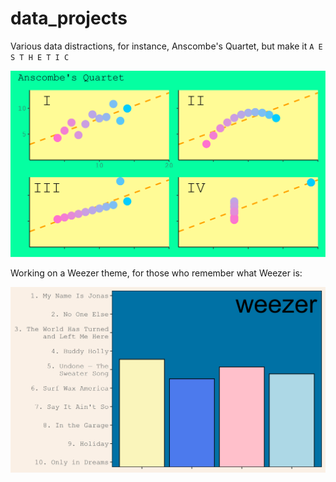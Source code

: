 # data_projects

Various data distractions, for instance, Anscombe's Quartet, but make it `A E S T H E T I C`

![](anscombe/anscombe.png)

Working on a Weezer theme, for those who remember what Weezer is:

![](weezer/weezer.png)
